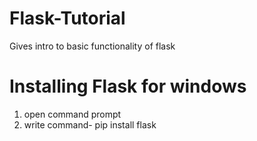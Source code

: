 # Flask-Tutorial
Gives intro to basic functionality of flask

# Installing Flask for windows
1) open command prompt
2) write command- pip install flask
